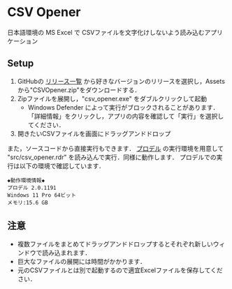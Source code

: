 # CSV Opener

日本語環境の MS Excel で CSVファイルを文字化けしないよう読み込むアプリケーション

## Setup

1. GitHubの [リリース一覧](https://github.com/Y-Saki26/CSVOpener/releases) から好きなバージョンのリリースを選択し，Assetsから"CSVOpener.zip"をダウンロードする．
2. Zipファイルを展開し，"csv_opener.exe" をダブルクリックして起動
    + Windows Defender によって実行がブロックされることがあります．「詳細情報」をクリックし，アプリの内容を確認して「実行」を選択してください．
3. 開きたいCSVファイルを画面にドラッグアンドドロップ

また，ソースコードから直接実行もできます．
[プロデル](https://rdr.utopiat.net/) の実行環境を用意して "src/csv_opener.rdr" を読み込んで実行．同様に動作します．
プロデルでの実行は以下の環境で確認しています．

```
◆動作環境情報◆
プロデル 2.0.1191
Windows 11 Pro 64ビット
メモリ:15.6 GB
```

## 注意

+ 複数ファイルをまとめてドラッグアンドドロップするとそれぞれ新しいウィンドウで読み込まれます．
+ 巨大なファイルの展開には時間がかかります．
+ 元のCSVファイルとは別で起動するので適宜Excelファイルを保存してください．
